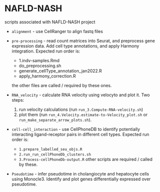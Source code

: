 # NAFLD-NASH
scripts associated with NAFLD-NASH project

- `alignment` - use CellRanger to align fastq files

- `pre-processing` - read count matrices into Seurat, and preprocess gene expression data. Add cell type annotations, and apply Harmony integration. Expected run order is:
  * 1.indv-samples.Rmd
  * do_preprocessing.sh
  * generate_cellType_annotation_jan2022.R
  * apply_harmony_correction.R

  the other files are called / required by these ones.

- `RNA_velocity` - calculate RNA velocity using velocyto and plot it. Two steps: 
  1. run velocity calculations (run `run_3.Compute-RNA-velocity.sh`)
  2. plot them (run `run_4.Velocity.estimate-to-Velocity_plot.sh` or `run_make_separate_arrow_plots.sh`).

- `cell-cell_interaction` - use CellPhoneDB to identify potentially interacting ligand-receptor pairs in different cell types. Expected run order is:
  * `1.prepare_labelled_seu_objs.R`
  * `2.run_run_cellPhoneDb_clusters.sh`
  * `3.Process-cellPhoneDb-output.R`
 other scripts are required / called by these.

- `Pseudotime` - infer pseudotime in cholangiocyte and hepatocyte cells using Monocle3. Identify and plot genes differentially expressed over pseudotime.
